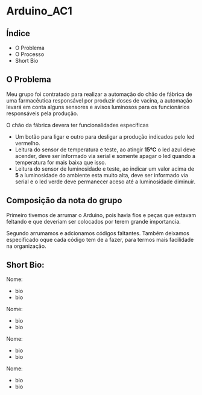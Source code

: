 # Arduino_AC1
## Índice 
- O Problema
- O Processo
- Short Bio

## O Problema

Meu grupo foi contratado para realizar a automação do chão de fábrica de uma farmacêutica responsável por produzir doses de vacina, a automação levará em conta alguns sensores e avisos luminosos para os funcionários responsáveis pela produção.

O chão da fábrica devera ter funcionalidades específicas 
- Um botão para ligar e outro para desligar a produção indicados pelo led vermelho.
- Leitura do sensor de temperatura e teste, ao atingir **15℃** o led azul deve acender, deve ser informado via serial e somente apagar o led quando a temperatura for mais baixa que isso.
- Leitura do sensor de luminosidade e teste, ao indicar um valor acima de **5** a luminosidade do ambiente esta muito alta, deve ser informado via serial e o led verde deve permanecer aceso até a luminosidade diminuir.

## Composição da nota do grupo

Primeiro tivemos de arrumar o Arduino, pois havia fios e peças que estavam feltando e que deveriam ser colocados por terem grande importancia.

Segundo arrumamos e adcionamos códigos faltantes. Também deixamos especificado oque cada código tem de a fazer, para termos mais facilidade na organização.


## Short Bio:

Nome:
- bio
- bio

Nome:
- bio
- bio

Nome:
- bio
- bio

Nome:
- bio
- bio
